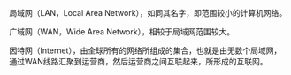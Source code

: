 局域网（LAN，Local Area Network），如同其名字，即范围较小的计算机网络。

广域网（WAN，Wide Area Network），相较于局域网范围较大。

因特网（Internet），由全球所有的网络所组成的集合，也就是由无数个局域网，通过WAN线路汇聚到运营商，然后运营商之间互联起来，所形成的互联网。
